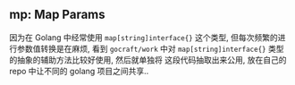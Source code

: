 ## mp: Map Params
因为在 Golang 中经常使用 `map[string]interface{}` 这个类型, 但每次频繁的进行参数值转换是在麻烦,
看到 `gocraft/work` 中对 `map[string]interface{}` 类型的抽象的辅助方法比较好使用, 然后就单独将
这段代码抽取出来公用, 放在自己的 repo 中让不同的 golang 项目之间共享..
